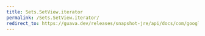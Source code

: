 ```yaml
---
title: Sets.SetView.iterator
permalink: /Sets.SetView.iterator/
redirect_to: https://guava.dev/releases/snapshot-jre/api/docs/com/google/common/collect/Sets.SetView.html#iterator--
---
```

